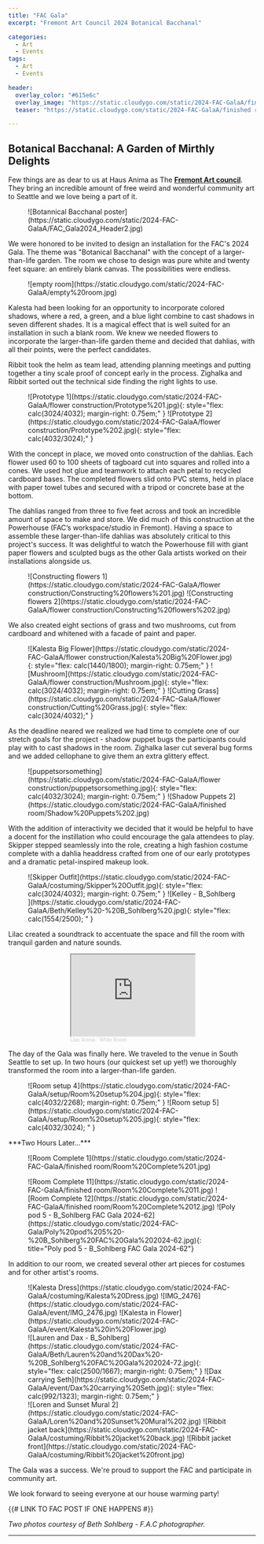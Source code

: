 ```yaml
---
title: "FAC Gala"
excerpt: "Fremont Art Council 2024 Botanical Bacchanal"

categories:
  - Art
  - Events
tags:
  - Art
  - Events

header:
  overlay_color: "#615e6c"
  overlay_image: "https://static.cloudygo.com/static/2024-FAC-GalaA/finished room/Room Complete 1.jpg"
  teaser: "https://static.cloudygo.com/static/2024-FAC-GalaA/finished room/Room Complete 1.jpg"

---
```


## Botanical Bacchanal: A Garden of Mirthly Delights

Few things are as dear to us at Haus Anima as The [**Fremont Art council**](https://fremontartscouncil.org/).
They bring an incredible amount of free weird and wonderful community art to Seattle and we love being a part of it.

<figure class="halfsingle" markdown="span">
  ![Botannical Bacchanal poster](https://static.cloudygo.com/static/2024-FAC-GalaA/FAC_Gala2024_Header2.jpg)
</figure>

We were honored to be invited to design an installation for the FAC's 2024 Gala. The theme was "Botanical Bacchanal" with the concept of a larger-than-life garden. The room we chose to design was pure white and twenty feet square: an entirely blank canvas. The possibilities were endless.

<figure class="halfsingle" markdown="span">
  ![empty room](https://static.cloudygo.com/static/2024-FAC-GalaA/empty%20room.jpg)
</figure>

Kalesta had been looking for an opportunity to incorporate colored shadows, where a red, a green, and a blue light combine to cast shadows in seven different shades. It is a magical effect that is well suited for an installation in such a blank room. We knew we needed flowers to incorporate the larger-than-life garden theme and decided that dahlias, with all their points, were the perfect candidates.

Ribbit took the helm as team lead, attending planning meetings and putting together a tiny scale proof of concept early in the process. Zighalka and Ribbit sorted out the technical side finding the right lights to use.

<figure class="half" markdown="span">
  ![Prototype 1](https://static.cloudygo.com/static/2024-FAC-GalaA/flower construction/Prototype%201.jpg){: style="flex: calc(3024/4032); margin-right: 0.75em;" }
  ![Prototype 2](https://static.cloudygo.com/static/2024-FAC-GalaA/flower construction/Prototype%202.jpg){: style="flex: calc(4032/3024);" }
</figure>

With the concept in place, we moved onto construction of the dahlias. Each flower used 60 to 100 sheets of tagboard cut into squares and rolled into a cones. We used hot glue and teamwork to attach each petal to recycled cardboard bases. The completed flowers slid onto PVC stems, held in place with paper towel tubes and secured with a tripod or concrete base at the bottom.

The dahlias ranged from three to five feet across and took an incredible amount of space to make and store. We did much of this construction at the Powerhouse (FAC’s workspace/studio in Fremont). Having a space to assemble these larger-than-life dahlias was absolutely critical to this project's success. It was delightful to watch the Powerhouse fill with giant paper flowers and sculpted bugs as the other Gala artists worked on their installations alongside us.

<figure class="half" markdown="span">
  ![Constructing flowers 1](https://static.cloudygo.com/static/2024-FAC-GalaA/flower construction/Constructing%20flowers%201.jpg)
  ![Constructing flowers 2](https://static.cloudygo.com/static/2024-FAC-GalaA/flower construction/Constructing%20flowers%202.jpg)
</figure>

We also created eight sections of grass and two mushrooms, cut from cardboard and whitened with a facade of paint and paper.
<figure class="third" markdown="span">
  ![Kalesta Big Flower](https://static.cloudygo.com/static/2024-FAC-GalaA/flower construction/Kalesta%20Big%20Flower.jpg){: style="flex: calc(1440/1800); margin-right: 0.75em;" }
  ![Mushroom](https://static.cloudygo.com/static/2024-FAC-GalaA/flower construction/Mushroom.jpg){: style="flex: calc(3024/4032); margin-right: 0.75em;" }
  ![Cutting Grass](https://static.cloudygo.com/static/2024-FAC-GalaA/flower construction/Cutting%20Grass.jpg){: style="flex: calc(3024/4032);" }
</figure>

As the deadline neared we realized we had time to complete one of our stretch goals for the project - shadow puppet bugs the participants could play with to cast shadows in the room. Zighalka laser cut several bug forms and we added cellophane to give them an extra glittery effect.

<figure class="half" markdown="span">
  ![puppetsorsomething](https://static.cloudygo.com/static/2024-FAC-GalaA/flower construction/puppetsorsomething.jpg){: style="flex: calc(4032/3024); margin-right: 0.75em;" }
  ![Shadow Puppets 2](https://static.cloudygo.com/static/2024-FAC-GalaA/finished room/Shadow%20Puppets%202.jpg)
</figure>

With the addition of interactivity we decided that it would be helpful to have a docent for the instillation who could encourage the gala attendees to play.
Skipper stepped seamlessly into the role, creating a high fashion costume complete with a dahlia headdress crafted from one of our early prototypes and a dramatic petal-inspired makeup look.

<figure class="half" markdown="span">
  ![Skipper Outfit](https://static.cloudygo.com/static/2024-FAC-GalaA/costuming/Skipper%20Outfit.jpg){: style="flex: calc(3024/4032); margin-right: 0.75em;" }
  ![Kelley - B_Sohlberg ](https://static.cloudygo.com/static/2024-FAC-GalaA/Beth/Kelley%20-%20B_Sohlberg%20.jpg){: style="flex: calc(1554/2500); " }
</figure>

Lilac created a soundtrack to accentuate the space and fill the room with tranquil garden and nature sounds.

<div style="width:50%; margin: 0 auto 1em auto; ">
  <iframe width="100%" height="166" src="https://w.soundcloud.com/player/?url=https%3A//api.soundcloud.com/tracks/1745383179&color=%23ff5500&auto_play=false&hide_related=false&show_comments=true&show_user=true&show_reposts=false&show_teaser=true"></iframe>
  <div style="font-size: 10px; color: #cccccc;line-break: anywhere;word-break: normal;overflow: hidden;white-space: nowrap;text-overflow: ellipsis; font-family: Interstate,Lucida Grande,Lucida Sans Unicode,Lucida Sans,Garuda,Verdana,Tahoma,sans-serif;font-weight: 100;"><a href="https://soundcloud.com/lilac-anima" title="Lilac Anima" target="_blank" style="color: #cccccc; text-decoration: none;">Lilac Anima</a> · <a href="https://soundcloud.com/lilac-anima/white-room" title="White Room" target="_blank" style="color: #cccccc; text-decoration: none;">White Room</a></div>
</div>

The day of the Gala was finally here. We traveled to the venue in South Seattle to set up. In two hours (our quickest set up yet!) we thoroughly transformed the room into a larger-than-life garden.

<figure class="half mb-1" markdown="span">
  ![Room setup 4](https://static.cloudygo.com/static/2024-FAC-GalaA/setup/Room%20setup%204.jpg){: style="flex: calc(4032/2268); margin-right: 0.75em;" }
  ![Room setup 5](https://static.cloudygo.com/static/2024-FAC-GalaA/setup/Room%20setup%205.jpg){: style="flex: calc(4032/3024); " }
</figure>

<div class="text-center" markdown="span">
  ***Two Hours Later...***
</div>

<figure markdown="span">
  ![Room Complete 1](https://static.cloudygo.com/static/2024-FAC-GalaA/finished room/Room%20Complete%201.jpg)
</figure>

<figure class="half" markdown="span">
![Room Complete 11](https://static.cloudygo.com/static/2024-FAC-GalaA/finished room/Room%20Complete%2011.jpg)
![Room Complete 12](https://static.cloudygo.com/static/2024-FAC-GalaA/finished room/Room%20Complete%2012.jpg)
  ![Poly pod 5 - B_Sohlberg FAC Gala 2024-62](https://static.cloudygo.com/static/2024-FAC-Gala/Poly%20pod%205%20-%20B_Sohlberg%20FAC%20Gala%202024-62.jpg){: title="Poly pod 5 - B_Sohlberg FAC Gala 2024-62"}
</figure>

In addition to our room, we created several other art pieces for costumes and for other artist's rooms. 

<figure class="third" style="margin-bottom: 0;" markdown="span">
  ![Kalesta Dress](https://static.cloudygo.com/static/2024-FAC-GalaA/costuming/Kalesta%20Dress.jpg)
  ![IMG_2476](https://static.cloudygo.com/static/2024-FAC-GalaA/event/IMG_2476.jpg)
  ![Kalesta in Flower](https://static.cloudygo.com/static/2024-FAC-GalaA/event/Kalesta%20in%20Flower.jpg)
</figure>

<figure class="half" style="margin-top: 0; margin-bottom: 0;" markdown="span">
  ![Lauren and Dax - B_Sohlberg](https://static.cloudygo.com/static/2024-FAC-GalaA/Beth/Lauren%20and%20Dax%20-%20B_Sohlberg%20FAC%20Gala%202024-72.jpg){: style="flex: calc(2500/1667); margin-right: 0.75em;" }
  ![Dax carrying Seth](https://static.cloudygo.com/static/2024-FAC-GalaA/event/Dax%20carrying%20Seth.jpg){: style="flex: calc(992/1323); margin-right: 0.75em;" }

</figure>

<figure class="third" style="margin-top: 0;" markdown="span">
    ![Loren and Sunset Mural 2](https://static.cloudygo.com/static/2024-FAC-GalaA/Loren%20and%20Sunset%20Mural%202.jpg)
    ![Ribbit jacket back](https://static.cloudygo.com/static/2024-FAC-GalaA/costuming/Ribbit%20jacket%20back.jpg)
    ![Ribbit jacket front](https://static.cloudygo.com/static/2024-FAC-GalaA/costuming/Ribbit%20jacket%20front.jpg)
</figure>

The Gala was a success. We're proud to support the FAC and participate in community art.

We look forward to seeing everyone at our house warming party!


{{# LINK TO FAC POST IF ONE HAPPENS #}}

*Two photos courtesy of Beth Sohlberg - F.A.C photographer.*

---
